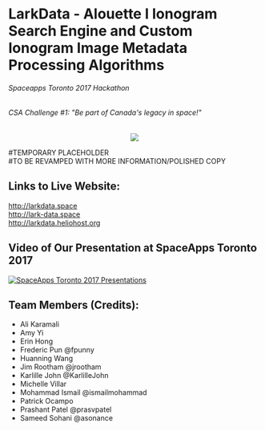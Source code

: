 # LarkData - Alouette I Ionogram Search Engine and Custom Ionogram Image Metadata Processing Algorithms
###### Spaceapps Toronto 2017 Hackathon
###### CSA Challenge #1: "Be part of Canada's legacy in space!"

<div style="text-align:center"><img src ="http://i.imgur.com/grf3Xad.png" /></div>

#TEMPORARY PLACEHOLDER<br />
#TO BE REVAMPED WITH MORE INFORMATION/POLISHED COPY<br />

## Links to Live Website:
http://larkdata.space<br />
http://lark-data.space<br />
http://larkdata.heliohost.org<br />

## Video of Our Presentation at SpaceApps Toronto 2017
[![SpaceApps Toronto 2017 Presentations](http://i.imgur.com/wxEdpt9.png)](https://www.youtube.com/watch?v=U5yd2ZN50Yk&feature=youtu.be&t=1h31m35s "SpaceApps Toronto 2017 Presentations")

## Team Members (Credits):
* Ali Karamali<br />
* Amy Yi<br />
* Erin Hong<br />
* Frederic Pun @fpunny<br />
* Huanning Wang<br />
* Jim Rootham @jrootham<br />
* Karlille John @KarlilleJohn<br />
* Michelle Villar<br />
* Mohammad Ismail @ismailmohammad<br />
* Patrick Ocampo<br />
* Prashant Patel @prasvpatel<br />
* Sameed Sohani @asonance<br />
